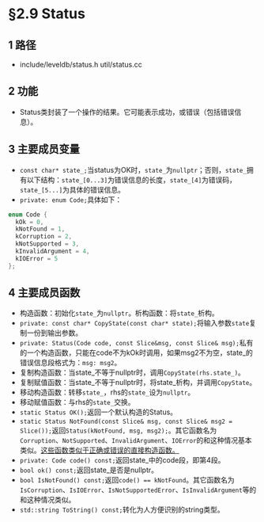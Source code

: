 # §2.9 Status

## 1 路径

* include/leveldb/status.h util/status.cc

## 2 功能

* Status类封装了一个操作的结果。它可能表示成功，或错误（包括错误信息）。

## 3 主要成员变量

* `const char* state_;`当status为OK时，`state_`为`nullptr`；否则，`state_`拥有以下结构：`state_[0...3]`为错误信息的长度，`state_[4]`为错误码，`state_[5...]`为具体的错误信息。
* `private: enum Code;`具体如下：

```cpp
enum Code {
  kOk = 0,
  kNotFound = 1,
  kCorruption = 2,
  kNotSupported = 3,
  kInvalidArgument = 4,
  kIOError = 5
};
```

## 4 主要成员函数

* 构造函数：初始化`state_`为`nullptr`。析构函数：将`state_`析构。
* `private: const char* CopyState(const char* state);`将输入参数`state`复制一份到输出参数。
* `private: Status(Code code, const Slice&msg, const Slice& msg);`私有的一个构造函数，只能在code不为kOk时调用，如果msg2不为空，state\_的错误信息段格式为：`msg: msg2`。
* 复制构造函数：当state\_不等于nullptr时，调用`CopyState(rhs.state_)`。
* 复制赋值函数：当state\_不等于nullptr时，将state\_析构，并调用`CopyState`。
* 移动构造函数：转移`state_`，rhs的`state_`设为`nullptr`。
* 移动赋值函数：与rhs的`state_`交换。
* `static Status OK();`返回一个默认构造的Status。
* `static Status NotFound(const Slice& msg, const Slice& msg2 = Slice());`返回`Status(kNotFound, msg, msg2);`。其它函数名为`Corruption`、`NotSupported`、`InvalidArgument`、`IOError`的和这种情况基本类似。<u>这些函数类似于正确或错误的直接构造函数。</u>
* `private: Code code() const;`返回state\_中的code段，即第4段。
* `bool ok() const;`返回state\_是否是nullptr。
* `bool IsNotFound() const;`返回`code() == kNotFound`。其它函数名为`IsCorruption`、`IsIOError`、`IsNotSupportedError`、`IsInvalidArgument`等的和这种情况类似。
* `std::string ToString() const;`转化为人方便识别的string类型。